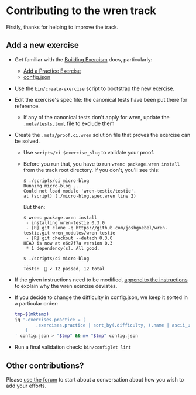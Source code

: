 # Contributing to the wren track

Firstly, thanks for helping to improve the track.

## Add a new exercise

- Get familiar with the [Building Exercism][building] docs, particularly:
    - [Add a Practice Exercise][add-practice]
    - [config.json][config]

- Use the `bin/create-exercise` script to bootstrap the new exercise.

- Edit the exercise's spec file: the canonical tests have been put there for reference.
    - If any of the canonical tests don't apply for wren, update the [`.meta/tests.toml`][tests-toml] file to exclude them

- Create the `.meta/proof.ci.wren` solution file that proves the exercise can be solved.
    - Use `scripts/ci $exercise_slug` to validate your proof.
    - Before you run that, you have to run `wrenc package.wren install` from the track root directory.
      If you don't, you'll see this:

      ```
      $ ./scripts/ci micro-blog
      Running micro-blog ...
      Could not load module 'wren-testie/testie'.
      at (script) (./micro-blog.spec.wren line 2)
      ```

      But then:
      ```
      $ wrenc package.wren install
       - installing wren-testie 0.3.0
       - [R] git clone -q https://github.com/joshgoebel/wren-testie.git wren_modules/wren-testie
       - [R] git checkout --detach 0.3.0
      HEAD is now at e6c7f7a version 0.3
       * 1 dependency(s). All good.

      $ ./scripts/ci micro-blog
      ...
      Tests:  💯 ✓ 12 passed, 12 total
      ```

- If the given instructions need to be modified, [append to the instructions][instr-append] to explain why the wren exercise deviates.

- If you decide to change the difficulty in config.json, we keep it sorted in a particular order:

    ```bash
    tmp=$(mktemp)
    jq '.exercises.practice = (
            .exercises.practice | sort_by(.difficulty, (.name | ascii_upcase))
        )
    ' config.json > "$tmp" && mv "$tmp" config.json
    ```

- Run a final validation check: `bin/configlet lint`

## Other contributions?

Please [use the forum][forum] to start about a conversation about how you wish to add your efforts.


[building]: https://exercism.org/docs/building
[add-practice]: https://exercism.org/docs/building/tracks/practice-exercises/add
[config]: https://exercism.org/docs/building/tracks/practice-exercises/add
[tests-toml]: https://exercism.org/docs/building/tracks/practice-exercises#h-file-meta-tests-toml
[instr-append]: https://exercism.org/docs/building/tracks/practice-exercises#h-file-docs-instructions-append-md
[forum]: https://forum.exercism.org/c/programming/wren/123

